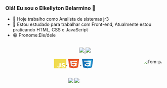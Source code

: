 ### Olá! Eu sou o Elkellyton Belarmino :wave:

- 🔭 Hoje trabalho como Analista de sistemas jr3
- :seedling: Estou estudado para trabalhar com Front-end, Atualmente estou praticando HTML, CSS e JavaScript
- :grin: Pronome:Ele/dele


<div align="center">
  <a href="https://github.com/elkellytonbelarmino">
  <div style="display: inline_block"><br>

 

<div align="center">
  <a href="https://github.com/elkellytonbelarmino">
  <img height="180em" src="https://github-readme-stats.vercel.app/api?username=elkellytonbelarmino&show_icons=true&theme=dark&include_all_commits=true&count_private=true"/>
  <img height="180em" src="https://github-readme-stats.vercel.app/api/top-langs/?username=elkellytonbelarmino&layout=compact&langs_count=7&theme=dark"/>
</div>
    
    
    
<div style="display: inline_block"><br>
  <img align="center" alt="Tom-Js" height="30" width="40" src="https://raw.githubusercontent.com/devicons/devicon/master/icons/javascript/javascript-plain.svg">
  <img align="center" alt="Tom-HTML" height="30" width="40" src="https://raw.githubusercontent.com/devicons/devicon/master/icons/html5/html5-original.svg">
  <img align="center" alt="Tom-CSS" height="30" width="40" src="https://raw.githubusercontent.com/devicons/devicon/master/icons/css3/css3-original.svg">
  <img align="right" alt="Tom-pic" height="150" style="border-radius:50px;" src="https://cdn.discordapp.com/attachments/908875648729235459/948430978643296336/emote-enzo-link_avatar.png">
</div>
  
</div>
  
  ##
  
<div> 
  <a href="https://www.instagram.com/elkellyton/" target="_blank"><img src="https://img.shields.io/badge/-Instagram-%23E4405F?style=for-the-badge&logo=instagram&logoColor=white" target="_blank"></a>
  <a href="https://www.linkedin.com/in/elkellytonbelarmino/" target="_blank"><img src="https://img.shields.io/badge/-LinkedIn-%230077B5?style=for-the-badge&logo=linkedin&logoColor=white" target="_blank"></a> 
</div>
